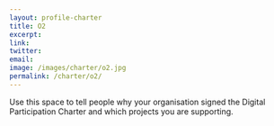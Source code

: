 ```yaml
---
layout: profile-charter
title: O2
excerpt: 
link: 
twitter: 
email: 
image: /images/charter/o2.jpg
permalink: /charter/o2/
---
```


Use this space to tell people why your organisation signed the Digital Participation Charter and which projects you are supporting.